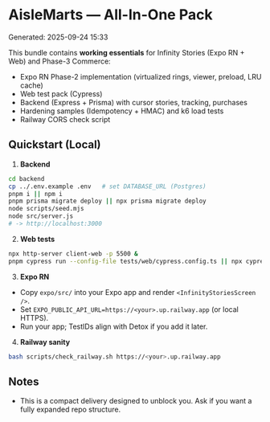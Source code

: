 # AisleMarts — All-In-One Pack
Generated: 2025-09-24 15:33

This bundle contains **working essentials** for Infinity Stories (Expo RN + Web) and Phase-3 Commerce:
- Expo RN Phase-2 implementation (virtualized rings, viewer, preload, LRU cache)
- Web test pack (Cypress)
- Backend (Express + Prisma) with cursor stories, tracking, purchases
- Hardening samples (Idempotency + HMAC) and k6 load tests
- Railway CORS check script

## Quickstart (Local)
1) **Backend**
```bash
cd backend
cp ../.env.example .env   # set DATABASE_URL (Postgres)
pnpm i || npm i
pnpm prisma migrate deploy || npx prisma migrate deploy
node scripts/seed.mjs
node src/server.js
# -> http://localhost:3000
```

2) **Web tests**
```bash
npx http-server client-web -p 5500 &
pnpm cypress run --config-file tests/web/cypress.config.ts || npx cypress run --config-file tests/web/cypress.config.ts
```

3) **Expo RN**
- Copy `expo/src/` into your Expo app and render `<InfinityStoriesScreen />`.
- Set `EXPO_PUBLIC_API_URL=https://<your>.up.railway.app` (or local HTTPS).
- Run your app; TestIDs align with Detox if you add it later.

4) **Railway sanity**
```bash
bash scripts/check_railway.sh https://<your>.up.railway.app
```

## Notes
- This is a compact delivery designed to unblock you. Ask if you want a fully expanded repo structure.
